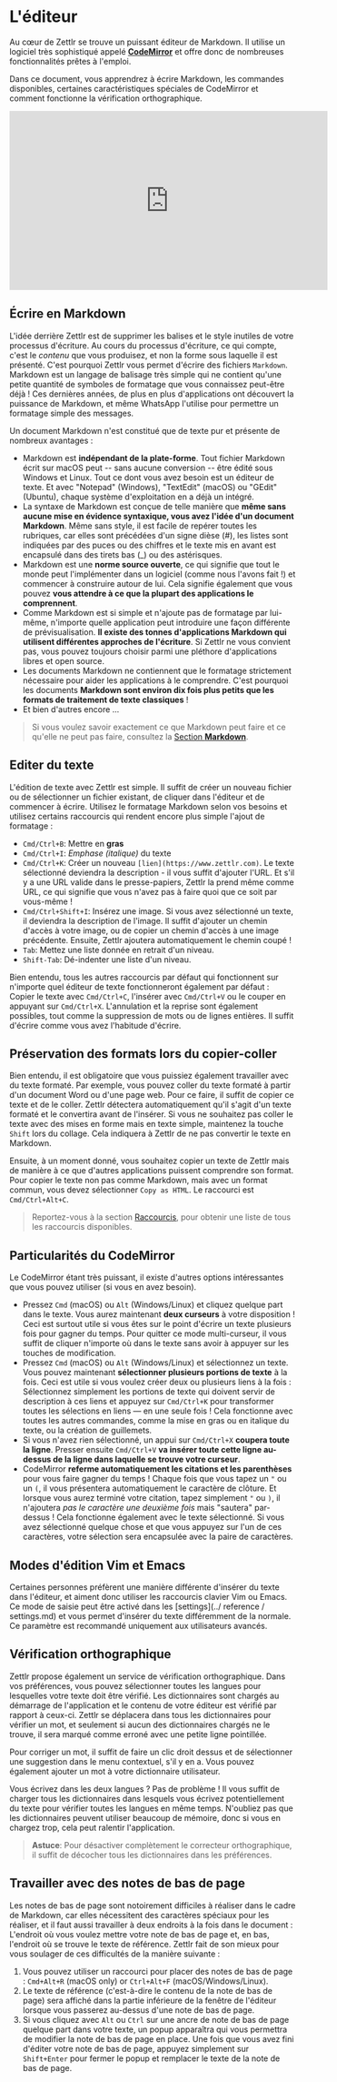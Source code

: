 # L'éditeur

Au cœur de Zettlr se trouve un puissant éditeur de Markdown. Il utilise un logiciel très sophistiqué appelé **[CodeMirror](https://codemirror.net/)** et offre donc de nombreuses fonctionnalités prêtes à l'emploi.

Dans ce document, vous apprendrez à écrire Markdown, les commandes disponibles, certaines caractéristiques spéciales de CodeMirror et comment fonctionne la vérification orthographique.

<iframe width="560" height="315" src="https://www.youtube-nocookie.com/embed/gnRMlm3_O5M" frameborder="0" allow="accelerometer; autoplay; encrypted-media; gyroscope; picture-in-picture" allowfullscreen></iframe>

## Écrire en Markdown

L'idée derrière Zettlr est de supprimer les balises et le style inutiles de votre processus d'écriture. Au cours du processus d'écriture, ce qui compte, c'est le _contenu_ que vous produisez, et non la forme sous laquelle il est présenté. 
C'est pourquoi Zettlr vous permet d'écrire des fichiers `Markdown`. Markdown est un langage de balisage très simple qui ne contient qu'une petite quantité de symboles de formatage que vous connaissez peut-être déjà ! Ces dernières années, de plus en plus d'applications ont découvert la puissance de Markdown, et même WhatsApp l'utilise pour permettre un formatage simple des messages.

Un document Markdown n'est constitué que de texte pur et présente de nombreux avantages :

* Markdown est **indépendant de la plate-forme**. Tout fichier Markdown écrit sur macOS peut -- sans aucune conversion -- être édité sous Windows et Linux. Tout ce dont vous avez besoin est un éditeur de texte. Et avec "Notepad" (Windows), "TextEdit" (macOS) ou "GEdit" (Ubuntu), chaque système d'exploitation en a déjà un intégré.
* La syntaxe de Markdown est conçue de telle manière que **même sans aucune mise en évidence syntaxique, vous avez l'idée d'un document Markdown**. Même sans style, il est facile de repérer toutes les rubriques, car elles sont précédées d'un signe dièse (#), les listes sont indiquées par des puces ou des chiffres et le texte mis en avant est encapsulé dans des tirets bas (_) ou des astérisques.
* Markdown est une **norme source ouverte**, ce qui signifie que tout le monde peut l'implémenter dans un logiciel (comme nous l'avons fait !) et commencer à construire autour de lui. Cela signifie également que vous pouvez **vous attendre à ce que la plupart des applications le comprennent**.
* Comme Markdown est si simple et n'ajoute pas de formatage par lui-même, n'importe quelle application peut introduire une façon différente de prévisualisation. **Il existe des tonnes d'applications Markdown qui utilisent différentes approches de l'écriture**. Si Zettlr ne vous convient pas, vous pouvez toujours choisir parmi une pléthore d'applications libres et open source.
* Les documents Markdown ne contiennent que le formatage strictement nécessaire pour aider les applications à le comprendre. C'est pourquoi les documents **Markdown sont environ dix fois plus petits que les formats de traitement de texte classiques** !
* Et bien d'autres encore ...

> Si vous voulez savoir exactement ce que Markdown peut faire et ce qu'elle ne peut pas faire, consultez la [Section **Markdown**](../reference/markdown-basics.md).

## Editer du texte

L'édition de texte avec Zettlr est simple. Il suffit de créer un nouveau fichier ou de sélectionner un fichier existant, de cliquer dans l'éditeur et de commencer à écrire. Utilisez le formatage Markdown selon vos besoins et utilisez certains raccourcis qui rendent encore plus simple l'ajout de formatage :

* `Cmd/Ctrl+B`: Mettre en **gras**
* `Cmd/Ctrl+I`: _Emphase (italique)_ du texte
* `Cmd/Ctrl+K`: Créer un nouveau `[lien](https://www.zettlr.com)`. Le texte sélectionné deviendra la description - il vous suffit d'ajouter l'URL. Et s'il y a une URL valide dans le presse-papiers, Zettlr la prend même comme URL, ce qui signifie que vous n'avez pas à faire quoi que ce soit par vous-même !
* `Cmd/Ctrl+Shift+I`: Insérez une image. Si vous avez sélectionné un texte, il deviendra la description de l'image. Il suffit d'ajouter un chemin d'accès à votre image, ou de copier un chemin d'accès à une image précédente. Ensuite, Zettlr ajoutera automatiquement le chemin coupé !
* `Tab`: Mettez une liste donnée en retrait d'un niveau.
* `Shift-Tab`: Dé-indenter une liste d'un niveau.

Bien entendu, tous les autres raccourcis par défaut qui fonctionnent sur n'importe quel éditeur de texte fonctionneront également par défaut : Copier le texte avec `Cmd/Ctrl+C`, l'insérer avec `Cmd/Ctrl+V` ou le couper en appuyant sur `Cmd/Ctrl+X`. L'annulation et la reprise sont également possibles, tout comme la suppression de mots ou de lignes entières. Il suffit d'écrire comme vous avez l'habitude d'écrire.

## Préservation des formats lors du copier-coller

Bien entendu, il est obligatoire que vous puissiez également travailler avec du texte formaté. Par exemple, vous pouvez coller du texte formaté à partir d'un document Word ou d'une page web. Pour ce faire, il suffit de copier ce texte et de le coller. Zettlr détectera automatiquement qu'il s'agit d'un texte formaté et le convertira avant de l'insérer. Si vous ne souhaitez pas coller le texte avec des mises en forme mais en texte simple, maintenez la touche `Shift` lors du collage. Cela indiquera à Zettlr de ne pas convertir le texte en Markdown.

Ensuite, à un moment donné, vous souhaitez copier un texte de Zettlr mais de manière à ce que d'autres applications puissent comprendre son format. Pour copier le texte non pas comme Markdown, mais avec un format commun, vous devez sélectionner `Copy as HTML`. Le raccourci est `Cmd/Ctrl+Alt+C`.

> Reportez-vous à la section [Raccourcis](../reference/keyboard-shortcuts.md), pour obtenir une liste de tous les raccourcis disponibles.

## Particularités du CodeMirror

Le CodeMirror étant très puissant, il existe d'autres options intéressantes que vous pouvez utiliser (si vous en avez besoin).

* Pressez `Cmd` (macOS) ou `Alt` (Windows/Linux) et cliquez quelque part dans le texte. Vous aurez maintenant **deux curseurs** à votre disposition ! Ceci est surtout utile si vous êtes sur le point d'écrire un texte plusieurs fois pour gagner du temps. Pour quitter ce mode multi-curseur, il vous suffit de cliquer n'importe où dans le texte sans avoir à appuyer sur les touches de modification.
* Pressez `Cmd` (macOS) ou `Alt` (Windows/Linux) et sélectionnez un texte. Vous pouvez maintenant **sélectionner plusieurs portions de texte** à la fois. Ceci est utile si vous voulez créer deux ou plusieurs liens à la fois : Sélectionnez simplement les portions de texte qui doivent servir de description à ces liens et appuyez sur `Cmd/Ctrl+K` pour transformer toutes les sélections en liens — en une seule fois ! Cela fonctionne avec toutes les autres commandes, comme la mise en gras ou en italique du texte, ou la création de guillemets.
* Si vous n'avez rien sélectionné, un appui sur `Cmd/Ctrl+X` **coupera toute la ligne**. Presser ensuite `Cmd/Ctrl+V` **va insérer toute cette ligne au-dessus de la ligne dans laquelle se trouve votre curseur**.
* CodeMirror **referme automatiquement les citations et les parenthèses** pour vous faire gagner du temps ! Chaque fois que vous tapez un `"` ou un `(`, il vous présentera automatiquement le caractère de clôture. Et lorsque vous aurez terminé votre citation, tapez simplement `"` ou `)`, il n'ajoutera _pas le caractère une deuxième fois_ mais "sautera" par-dessus ! Cela fonctionne également avec le texte sélectionné. Si vous avez sélectionné quelque chose et que vous appuyez sur l'un de ces caractères, votre sélection sera encapsulée avec la paire de caractères.

## Modes d'édition Vim et Emacs

Certaines personnes préfèrent une manière différente d'insérer du texte dans l'éditeur, et aiment donc utiliser les raccourcis clavier Vim ou Emacs. Ce mode de saisie peut être activé dans les [settings](../ reference / settings.md) et vous permet d'insérer du texte différemment de la normale. Ce paramètre est recommandé uniquement aux utilisateurs avancés.

## Vérification orthographique

Zettlr propose également un service de vérification orthographique. Dans vos préférences, vous pouvez sélectionner toutes les langues pour lesquelles votre texte doit être vérifié. Les dictionnaires sont chargés au démarrage de l'application et le contenu de votre éditeur est vérifié par rapport à ceux-ci. Zettlr se déplacera dans tous les dictionnaires pour vérifier un mot, et seulement si aucun des dictionnaires chargés ne le trouve, il sera marqué comme erroné avec une petite ligne pointillée.

Pour corriger un mot, il suffit de faire un clic droit dessus et de sélectionner une suggestion dans le menu contextuel, s'il y en a. Vous pouvez également ajouter un mot à votre dictionnaire utilisateur.

Vous écrivez dans les deux langues ? Pas de problème ! Il vous suffit de charger tous les dictionnaires dans lesquels vous écrivez potentiellement du texte pour vérifier toutes les langues en même temps. N'oubliez pas que les dictionnaires peuvent utiliser beaucoup de mémoire, donc si vous en chargez trop, cela peut ralentir l'application.

> **Astuce**: Pour désactiver complètement le correcteur orthographique, il suffit de décocher tous les dictionnaires dans les préférences.

## Travailler avec des notes de bas de page

Les notes de bas de page sont notoirement difficiles à réaliser dans le cadre de Markdown, car elles nécessitent des caractères spéciaux pour les réaliser, et il faut aussi travailler à deux endroits à la fois dans le document : L'endroit où vous voulez mettre votre note de bas de page et, en bas, l'endroit où se trouve le texte de référence. Zettlr fait de son mieux pour vous soulager de ces difficultés de la manière suivante :

1. Vous pouvez utiliser un raccourci pour placer des notes de bas de page : `Cmd+Alt+R` (macOS only) or `Ctrl+Alt+F` (macOS/Windows/Linux).
2. Le texte de référence (c'est-à-dire le contenu de la note de bas de page) sera affiché dans la partie inférieure de la fenêtre de l'éditeur lorsque vous passerez au-dessus d'une note de bas de page.
3. Si vous cliquez avec `Alt` ou `Ctrl` sur une ancre de note de bas de page quelque part dans votre texte, un popup apparaîtra qui vous permettra de modifier la note de bas de page en place. Une fois que vous avez fini d'éditer votre note de bas de page, appuyez simplement sur `Shift+Enter` pour fermer le popup et remplacer le texte de la note de bas de page.
